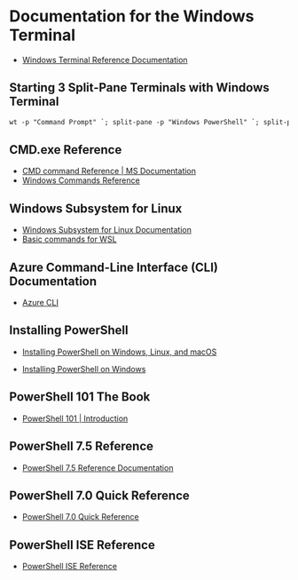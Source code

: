 # Documentation for the Windows Terminal
- [Windows Terminal Reference Documentation](https://learn.microsoft.com/en-us/windows/terminal/)

## Starting 3 Split-Pane Terminals with Windows Terminal
```ps
wt -p "Command Prompt" `; split-pane -p "Windows PowerShell" `; split-pane -p "Windows Subsystem for Linux" -H wsl.exe
```

## CMD.exe Reference
- [CMD command Reference | MS Documentation](https://learn.microsoft.com/en-us/windows-server/administration/windows-commands/cmd)
- [Windows Commands Reference](./Commands.md)

## Windows Subsystem for Linux
- [Windows Subsystem for Linux Documentation](https://learn.microsoft.com/en-us/windows/wsl/)
- [Basic commands for WSL](https://learn.microsoft.com/en-us/windows/wsl/basic-commands)


## Azure Command-Line Interface (CLI) Documentation
- [Azure CLI](https://learn.microsoft.com/en-us/cli/azure/?view=azure-cli-latest)

## Installing PowerShell 
- [Installing PowerShell on Windows, Linux, and macOS](https://learn.microsoft.com/en-us/powershell/scripting/install/installing-powershell?view=powershell-7.5)

- [Installing PowerShell on Windows](https://learn.microsoft.com/en-us/powershell/scripting/install/installing-powershell-on-windows?view=powershell-7.5)

## PowerShell 101 The Book
- [PowerShell 101 | Introduction](https://learn.microsoft.com/en-us/powershell/scripting/learn/ps101/00-introduction?view=powershell-7.5)

## PowerShell 7.5 Reference
- [PowerShell 7.5 Reference Documentation](https://learn.microsoft.com/en-us/powershell/scripting/developer/windows-powershell-reference?view=powershell-7.5)

## PowerShell 7.0 Quick Reference
- [PowerShell 7.0 Quick Reference](https://practicalpowershell.com/wp-content/uploads/2020/04/PowerShellQuickReference-PowerShell7.0-v1.03.pdf)

## PowerShell ISE Reference
- [PowerShell ISE Reference](https://learn.microsoft.com/en-us/powershell/scripting/windows-powershell/ise/introducing-the-windows-powershell-ise?view=powershell-7.5)

